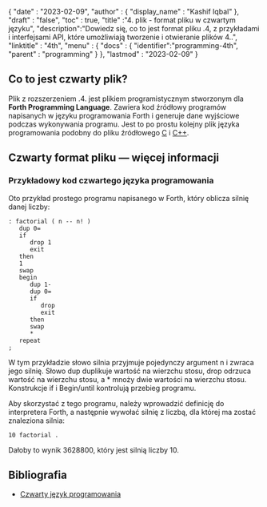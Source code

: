 
{
  "date" : "2023-02-09",
  "author" : {
    "display_name" : "Kashif Iqbal"
},
  "draft" : "false",
  "toc" : true,
  "title" :"4. plik - format pliku w czwartym języku",
  "description":"Dowiedz się, co to jest format pliku .4, z przykładami i interfejsami API, które umożliwiają tworzenie i otwieranie plików 4..",
  "linktitle" : "4th",
  "menu" : {
    "docs" : {
      "identifier":"programming-4th",
      "parent" : "programming"
}
},
  "lastmod" : "2023-02-09"
}

## Co to jest czwarty plik?

Plik z rozszerzeniem .4. jest plikiem programistycznym stworzonym dla **Forth Programming Language**. Zawiera kod źródłowy programów napisanych w języku programowania Forth i generuje dane wyjściowe podczas wykonywania programu. Jest to po prostu kolejny plik języka programowania podobny do pliku źródłowego [C](/pl/programming/c/) i [C++](/pl/programming/cpp/).

## Czwarty format pliku — więcej informacji


### Przykładowy kod czwartego języka programowania

Oto przykład prostego programu napisanego w Forth, który oblicza silnię danej liczby:

```
: factorial ( n -- n! )
   dup 0=
   if
      drop 1
      exit
   then
   1
   swap
   begin
      dup 1-
      dup 0=
      if
         drop
         exit
      then
      swap
      *
   repeat
;

```

W tym przykładzie słowo silnia przyjmuje pojedynczy argument n i zwraca jego silnię. Słowo dup duplikuje wartość na wierzchu stosu, drop odrzuca wartość na wierzchu stosu, a * mnoży dwie wartości na wierzchu stosu. Konstrukcje if i Begin/until kontrolują przebieg programu.

Aby skorzystać z tego programu, należy wprowadzić definicję do interpretera Forth, a następnie wywołać silnię z liczbą, dla której ma zostać znaleziona silnia:

```
10 factorial .
```
Dałoby to wynik 3628800, który jest silnią liczby 10.

## Bibliografia

* [Czwarty język programowania](https://en.wikipedia.org/wiki/Forth_(programming_language))

